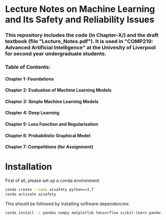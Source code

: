 # Lecture Notes on Machine Learning and Its Safety and Reliability Issues

### This repository includes the code (in Chapter-X/) and the draft textbook (file "Lecture_Notes.pdf"). It is used in "COMP219: Advanced Artificial Intelligence" at the Univesity of Liverpool for second year undergraduate students. 

### Table of Contents:  

#### Chapter 1: Foundations
#### Chapter 2: Evaluation of Machine Learning Models
#### Chapter 3: Simple Machine Learning Models
#### Chapter 4: Deep Learning
#### Chapter 5: Loss Function and Regularisation
#### Chapter 6: Probabilistic Graphical Model 
#### Chapter 7: Competitions (for Assignment)

# Installation

First of all, please set up a conda environment

```sh
conda create --name aisafety python==3.7
conda activate aisafety
```
This should be followed by installing software dependencies:
```sh
conda install -c pandas numpy matplotlib tensorflow scikit-learn pandas pytorch torchvision
```
